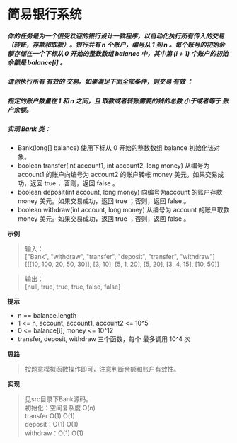 # 简易银行系统

##### 你的任务是为一个很受欢迎的银行设计一款程序，以自动化执行所有传入的交易（转账，存款和取款）。银行共有 n 个账户，编号从 1 到 n 。每个账号的初始余额存储在一个下标从 0 开始的整数数组 balance 中，其中第 (i + 1) 个账户的初始余额是 balance[i] 。
##### 请你执行所有 有效的 交易。如果满足下面全部条件，则交易 有效 ：
##### 指定的账户数量在 1 和 n 之间，且 取款或者转账需要的钱的总数 小于或者等于 账户余额。
##### 实现 Bank 类：
+ Bank(long[] balance) 使用下标从 0 开始的整数数组 balance 初始化该对象。
+ boolean transfer(int account1, int account2, long money) 从编号为 account1 的账户向编号为 account2 的账户转帐 money 美元。如果交易成功，返回 true ，否则，返回 false 。
+ boolean deposit(int account, long money) 向编号为account 的账户存款 money 美元。如果交易成功，返回 true ；否则，返回 false 。
+ boolean withdraw(int account, long money) 从编号为 account 的账户取款 money 美元。如果交易成功，返回 true ；否则，返回 false 。


**示例**
> 输入：   
> ["Bank", "withdraw", "transfer", "deposit", "transfer", "withdraw"]    
> [[[10, 100, 20, 50, 30]], [3, 10], [5, 1, 20], [5, 20], [3, 4, 15], [10, 50]]    

> 输出：   
> [null, true, true, true, false, false]    

**提示**
+ n == balance.length
+ 1 <= n, account, account1, account2 <= 10^5
+ 0 <= balance[i], money <= 10^12
+ transfer, deposit, withdraw 三个函数，每个 最多调用 10^4 次

**思路**
> 按题意模拟函数操作即可，注意判断余额和账户有效性。

**实现**
> 见src目录下Bank源码。   
> 初始化：空间复杂度 O(n)    
> transfer O(1) O(1)    
> deposit：O(1) O(1)    
> withdraw：O(1) O(1)    

